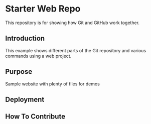 # Starter Web Repo

This repository is for showing how Git and GitHub work together.

## Introduction

This example shows different parts of the Git repository and various commands using a web project.

## Purpose

Sample website with plenty of files for demos

## Deployment

## How To Contribute